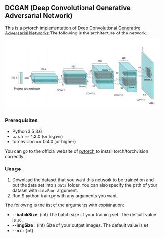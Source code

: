 ## DCGAN (Deep Convolutional Generative Adversarial Network)

This is a pytorch implementation of [Deep Convolutional Generative Adversarial Networks](http://arxiv.org/abs/1511.06434).The following is the architecture of the network.

![alt tag](imgs/nw.png)

### Prerequisites

- Python 3.5 3.6
- torch == 1.2.0 (or higher)
- torchvision == 0.4.0 (or higher)

You can go to the official website of [pytorch](https://pytorch.org/get-started/locally/#windows-package-manager) to install torch/torchvision correctly.

### Usage

1. Download the dataset that you want this network to be trained on and put the data set into a `data` folder. You can also specify the path of your dataset with `dataRoot` argument.   
2. Run $ python train.py with any arguments you want.

The following is the list of the arguments with explaination:

- **--batchSize**: (int) The batch size of your training set. The default value is `16`.
- **--imgSize**  : (int) Size of your output images. The default value is `64`.
- **--nz**       : (int) 

